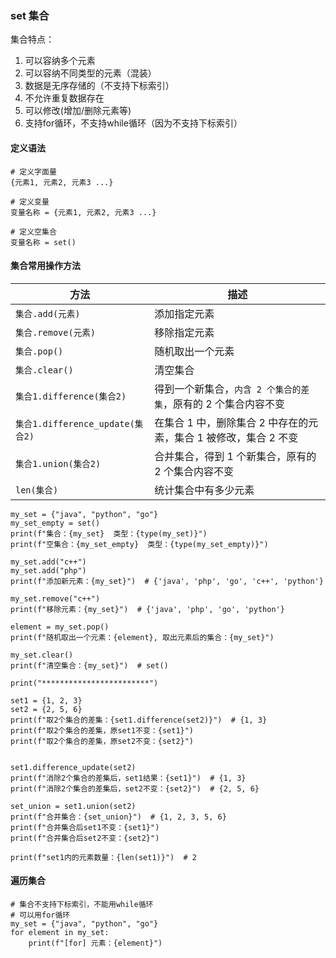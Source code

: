 ### set 集合

集合特点：

1. 可以容纳多个元素
2. 可以容纳不同类型的元素（混装）
3. 数据是无序存储的（不支持下标索引）
4. 不允许重复数据存在
5. 可以修改(增加/删除元素等)
6. 支持for循环，不支持while循环（因为不支持下标索引）

#### 定义语法

```
# 定义字面量
{元素1, 元素2, 元素3 ...}

# 定义变量
变量名称 = {元素1, 元素2, 元素3 ...}

# 定义空集合
变量名称 = set()
```

#### 集合常用操作方法

| 方法                             | 描述                                                             |
| -------------------------------- | ---------------------------------------------------------------- |
| `集合.add(元素)`                 | 添加指定元素                                                     |
| `集合.remove(元素)`              | 移除指定元素                                                     |
| `集合.pop()`                     | 随机取出一个元素                                                 |
| `集合.clear()`                   | 清空集合                                                         |
| `集合1.difference(集合2)`        | 得到一个新集合，`内含 2 个集合的差集`，原有的 2 个集合内容不变     |
| `集合1.difference_update(集合2)` | 在集合 1 中，删除集合 2 中存在的元素，集合 1 被修改，集合 2 不变 |
| `集合1.union(集合2)`             | 合并集合，得到 1 个新集合，原有的 2 个集合内容不变               |
| `len(集合)`                      | 统计集合中有多少元素                                             |

```
my_set = {"java", "python", "go"}
my_set_empty = set()
print(f"集合：{my_set}  类型：{type(my_set)}")
print(f"空集合：{my_set_empty}  类型：{type(my_set_empty)}")

my_set.add("c++")
my_set.add("php")
print(f"添加新元素：{my_set}")  # {'java', 'php', 'go', 'c++', 'python'}

my_set.remove("c++")
print(f"移除元素：{my_set}")  # {'java', 'php', 'go', 'python'}

element = my_set.pop()
print(f"随机取出一个元素：{element}, 取出元素后的集合：{my_set}")

my_set.clear()
print(f"清空集合：{my_set}")  # set()

print("************************")

set1 = {1, 2, 3}
set2 = {2, 5, 6}
print(f"取2个集合的差集：{set1.difference(set2)}")  # {1, 3}
print(f"取2个集合的差集，原set1不变：{set1}")
print(f"取2个集合的差集，原set2不变：{set2}")


set1.difference_update(set2)
print(f"消除2个集合的差集后，set1结果：{set1}")  # {1, 3}
print(f"消除2个集合的差集后，set2不变：{set2}")  # {2, 5, 6}

set_union = set1.union(set2)
print(f"合并集合：{set_union}")  # {1, 2, 3, 5, 6}
print(f"合并集合后set1不变：{set1}")
print(f"合并集合后set2不变：{set2}")

print(f"set1内的元素数量：{len(set1)}")  # 2
```

#### 遍历集合

```
# 集合不支持下标索引，不能用while循环
# 可以用for循环
my_set = {"java", "python", "go"}
for element in my_set:
    print(f"[for] 元素：{element}")
```
